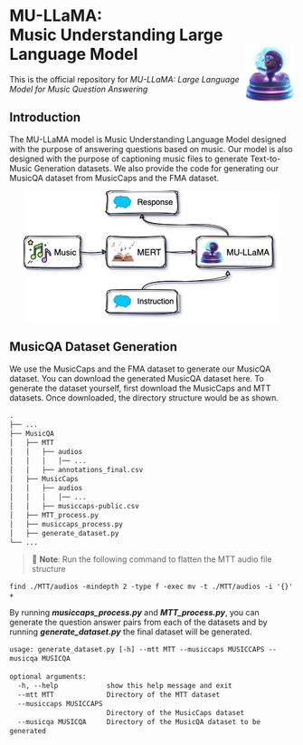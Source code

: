 <div>
  <h1>
    MU-LLaMA: <br>Music Understanding Large Language Model
    <img src="MU-LLaMA.png" height=100px align="right"/>
  </h1>
</div>

This is the official repository for *MU-LLaMA: Large Language Model for Music Question Answering*

## Introduction
The MU-LLaMA model is Music Understanding Language Model designed with the purpose of answering questions based on music. Our model is also designed with the purpose of captioning music files to generate Text-to-Music Generation datasets. We also provide the code for generating our MusicQA dataset from MusicCaps and the FMA dataset.

<p align="center">
  <img src="./assets/MU-LLaMA.png">
</p>

## MusicQA Dataset Generation

We use the MusicCaps and the FMA dataset to generate our MusicQA dataset. You can download the generated MusicQA dataset here. To generate the dataset yourself, first download the MusicCaps and MTT datasets. Once downloaded, the directory structure would be as shown.

```
.
├── ...
├── MusicQA                
│   ├── MTT
│   │   ├── audios
│   │   │   │── ...
│   │   ├── annotations_final.csv
│   ├── MusicCaps
│   │   ├── audios
│   │   │   │── ...
│   │   ├── musiccaps-public.csv
│   ├── MTT_process.py
│   ├── musiccaps_process.py
│   ├── generate_dataset.py
└── ...
```

 
> &#128221; **Note**:
> Run the following command to flatten the MTT audio file structure
```
find ./MTT/audios -mindepth 2 -type f -exec mv -t ./MTT/audios -i '{}' +
```


By running ***musiccaps_process.py*** and ***MTT_process.py***, you can generate the question answer pairs from each of the datasets and by running ***generate_dataset.py*** the final dataset will be generated.

```
usage: generate_dataset.py [-h] --mtt MTT --musiccaps MUSICCAPS --musicqa MUSICQA

optional arguments:
  -h, --help            show this help message and exit
  --mtt MTT             Directory of the MTT dataset
  --musiccaps MUSICCAPS
                        Directory of the MusicCaps dataset
  --musicqa MUSICQA     Directory of the MusicQA dataset to be generated
```
